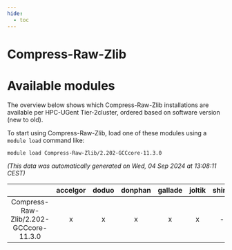 ```yaml
---
hide:
  - toc
---
```


Compress-Raw-Zlib
=================

# Available modules


The overview below shows which Compress-Raw-Zlib installations are available per HPC-UGent Tier-2cluster, ordered based on software version (new to old).

To start using Compress-Raw-Zlib, load one of these modules using a `module load` command like:

```shell
module load Compress-Raw-Zlib/2.202-GCCcore-11.3.0
```

*(This data was automatically generated on Wed, 04 Sep 2024 at 13:08:11 CEST)*  

| |accelgor|doduo|donphan|gallade|joltik|shinx|skitty|
| :---: | :---: | :---: | :---: | :---: | :---: | :---: | :---: |
|Compress-Raw-Zlib/2.202-GCCcore-11.3.0|x|x|x|x|x|-|x|
